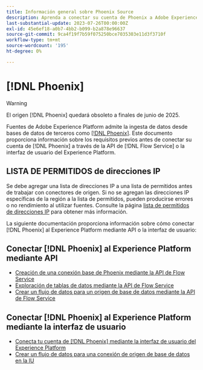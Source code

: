 ```yaml
---
title: Información general sobre Phoenix Source
description: Aprenda a conectar su cuenta de Phoenix a Adobe Experience Platform mediante API o la interfaz de usuario.
last-substantial-update: 2023-07-26T00:00:00Z
exl-id: 45e6ef18-a0b7-4bb2-b099-b2a878e96637
source-git-commit: 9ca4f19f7b59f075250bce7035303e11d3f3710f
workflow-type: tm+mt
source-wordcount: '195'
ht-degree: 0%

---
```


# [!DNL Phoenix]

>[!WARNING]
>
>El origen [!DNL Phoenix] quedará obsoleto a finales de junio de 2025.

Fuentes de Adobe Experience Platform admite la ingesta de datos desde bases de datos de terceros como [[!DNL Phoenix]](https://phoenix.apache.org/index.html). Este documento proporciona información sobre los requisitos previos antes de conectar su cuenta de [!DNL Phoenix] a través de la API de [!DNL Flow Service] o la interfaz de usuario del Experience Platform.

## LISTA DE PERMITIDOS de direcciones IP

Se debe agregar una lista de direcciones IP a una lista de permitidos antes de trabajar con conectores de origen. Si no se agregan las direcciones IP específicas de la región a la lista de permitidos, pueden producirse errores o no rendimiento al utilizar fuentes. Consulte la página [lista de permitidos de direcciones IP](../../ip-address-allow-list.md) para obtener más información.

La siguiente documentación proporciona información sobre cómo conectar [!DNL Phoenix] al Experience Platform mediante API o la interfaz de usuario:

## Conectar [!DNL Phoenix] al Experience Platform mediante API

* [Creación de una conexión base de Phoenix mediante la API de Flow Service](../../tutorials/api/create/databases/phoenix.md)
* [Exploración de tablas de datos mediante la API de Flow Service](../../tutorials/api/explore/tabular.md)
* [Crear un flujo de datos para un origen de base de datos mediante la API de Flow Service](../../tutorials/api/collect/database-nosql.md)

## Conectar [!DNL Phoenix] al Experience Platform mediante la interfaz de usuario

* [Conecta tu cuenta de  [!DNL Phoenix] mediante la interfaz de usuario del Experience Platform](../../tutorials/ui/create/databases/phoenix.md)
* [Crear un flujo de datos para una conexión de origen de base de datos en la IU](../../tutorials/ui/dataflow/databases.md)

